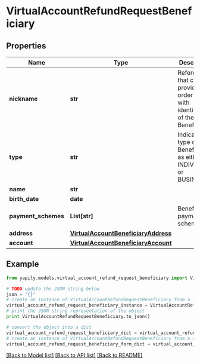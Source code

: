 # VirtualAccountRefundRequestBeneficiary


## Properties
Name | Type | Description | Notes
------------ | ------------- | ------------- | -------------
**nickname** | **str** | Reference that can be provided in order to help with identification of the Beneficiary | 
**type** | **str** | Indicates the type of Beneficiary as either an INDIVIDUAL or BUSINESS | 
**name** | **str** |  | 
**birth_date** | **date** |  | [optional] 
**payment_schemes** | **List[str]** | Beneficiary payment schemes | 
**address** | [**VirtualAccountBeneficiaryAddress**](VirtualAccountBeneficiaryAddress.md) |  | 
**account** | [**VirtualAccountBeneficiaryAccount**](VirtualAccountBeneficiaryAccount.md) |  | 

## Example

```python
from yapily.models.virtual_account_refund_request_beneficiary import VirtualAccountRefundRequestBeneficiary

# TODO update the JSON string below
json = "{}"
# create an instance of VirtualAccountRefundRequestBeneficiary from a JSON string
virtual_account_refund_request_beneficiary_instance = VirtualAccountRefundRequestBeneficiary.from_json(json)
# print the JSON string representation of the object
print VirtualAccountRefundRequestBeneficiary.to_json()

# convert the object into a dict
virtual_account_refund_request_beneficiary_dict = virtual_account_refund_request_beneficiary_instance.to_dict()
# create an instance of VirtualAccountRefundRequestBeneficiary from a dict
virtual_account_refund_request_beneficiary_form_dict = virtual_account_refund_request_beneficiary.from_dict(virtual_account_refund_request_beneficiary_dict)
```
[[Back to Model list]](../README.md#documentation-for-models) [[Back to API list]](../README.md#documentation-for-api-endpoints) [[Back to README]](../README.md)


